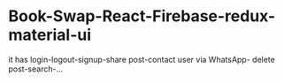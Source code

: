 # Book-Swap-React-Firebase-redux-material-ui
it has login-logout-signup-share post-contact user via WhatsApp- delete post-search-...
